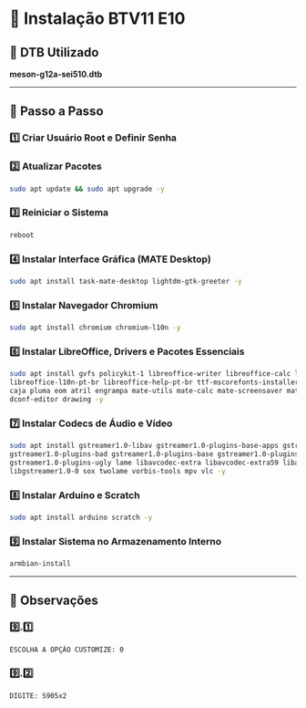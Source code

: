 # 🚀 Instalação BTV11 E10

## 📌 DTB Utilizado
**meson-g12a-sei510.dtb**

---

## 📖 Passo a Passo

### 1️⃣ Criar Usuário Root e Definir Senha

### 2️⃣ Atualizar Pacotes
```sh
sudo apt update && sudo apt upgrade -y
```

### 3️⃣ Reiniciar o Sistema
```sh
reboot
```

### 4️⃣ Instalar Interface Gráfica (MATE Desktop)
```sh
sudo apt install task-mate-desktop lightdm-gtk-greeter -y
```

### 5️⃣ Instalar Navegador Chromium
```sh
sudo apt install chromium chromium-l10n -y
```

### 6️⃣ Instalar LibreOffice, Drivers e Pacotes Essenciais
```sh
sudo apt install gvfs policykit-1 libreoffice-writer libreoffice-calc libreoffice-impress \
libreoffice-l10n-pt-br libreoffice-help-pt-br ttf-mscorefonts-installer network-manager-gnome \
caja pluma eom atril engrampa mate-utils mate-calc mate-screensaver mate-media mate-tweak \
dconf-editor drawing -y
```

### 7️⃣ Instalar Codecs de Áudio e Vídeo
```sh
sudo apt install gstreamer1.0-libav gstreamer1.0-plugins-base-apps gstreamer1.0-vaapi \
gstreamer1.0-plugins-bad gstreamer1.0-plugins-base gstreamer1.0-plugins-good \
gstreamer1.0-plugins-ugly lame libavcodec-extra libavcodec-extra59 libavdevice59 \
libgstreamer1.0-0 sox twolame vorbis-tools mpv vlc -y
```

### 8️⃣ Instalar Arduino e Scratch
```sh
sudo apt install arduino scratch -y
```

### 9️⃣ Instalar Sistema no Armazenamento Interno
```sh
armbian-install
```

---

## 🎯 Observações

### 9️⃣.1️⃣

```sh
ESCOLHA A OPÇÃO CUSTOMIZE: 0
```

### 9️⃣.2️⃣

```sh
DIGITE: S905x2
```

